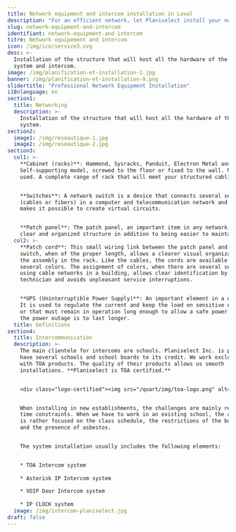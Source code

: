 ```yaml
---
title: Network equipment and intercom installation in Laval
description: "For an efficient network, let Planiselect install your network equipment or your intercom."
slug: network-equipment-and-intercom
identifiant: network-equipment-and-intercom
titre: Network equipement and intercom
icon: /img/ico/service3.svg
desc: >-
  Installation of the structure that will host all the hardware of the network
  system and intercom.
image: /img/planification-et-installation-1.jpg
banner: /img/planification-et-installation-9.png
slidertitle: "Professional Network Equipment Installation"
i18nlanguage: en
section1:
  title: Networking
  description: >-
    Installation of the structure that will host all the hardware of the network
    system.
section2:
  image1: /img/reseautique-1.jpg
  image2: /img/reseautique-2.jpg
section3:
  col1: >-
    **Cabinet (racks)**: Hammond, Sysracks, Panduit, Electron Metal and more.
    Self-supporting model, screwed to the floor or fixed to the wall. New or
    used. A complete range of rack that will meet your structured cabling needs.


    **Switches**: A network switch is a device that connects several segments
    (cables or fibers) in a computer and telecommunication network and that
    makes it possible to create virtual circuits.


    **Patch panel**: The patch panel, an important item in any network, allows a
    clear and organized structure in addition to being easier to maintain.
  col2: >-
    **Patch cord**: This small wiring link between the patch panel and the
    switch, when of the proper length, allows a clearer visual organization of
    the assembly in the rack. Like the cables, the cords are available in
    several colors. The assignment of colors, when there are several services
    using cable networks in a building, allows clear identification by the
    technician and avoids unpleasant service interruptions.


    **UPS (Uninterruptible Power Supply)**: An important element in a network.
    It is used to regulate the current and keep the load on sensitive equipment
    or that must remain in operation long enough to allow a safe power off if
    the power outage is to last longer.
  title: Definitions
section4:
  title: Intercommunication
  description: >-
    The main clientele for intercoms are schools. Planiselect Inc. is pleased to
    have several schools and school boards to its credit. We work exclusively
    with TOA products. The quality of their products allows us smooth
    installations. **Planiselect is TOA certified.**


    <div class="logo-certified"><img src="/quart/img/toa-logo.png" alt="TOA"></div>


    When installing in new establishments, the challenges are mainly related to
    time constraints. When we have to work in an existing school, the attention
    is rather focused on the class schedule, the restrictions of the building
    and the presence of asbestos.


    The system installation usually includes the following elements:


    * TOA Intercom system
    
    * Asterisk IP Intercom system
    
    * VOIP Door Intercom system
    
    * IP CLOCK system
  image: /img/intercom-planiselect.jpg
draft: false
---
```


